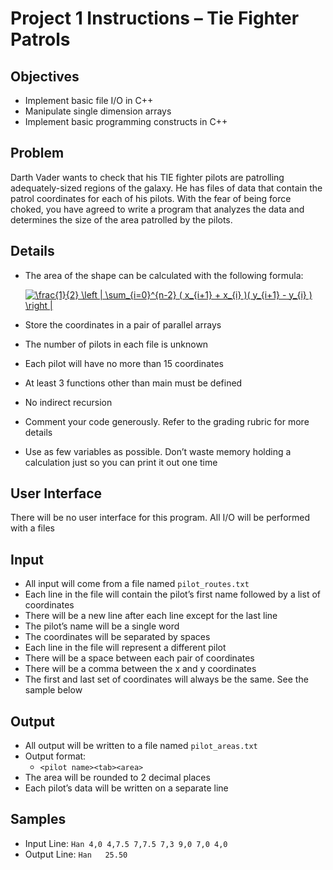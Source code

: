 # Project 1 Instructions – Tie Fighter Patrols
## Objectives
* Implement basic file I/O in C++
* Manipulate single dimension arrays
* Implement basic programming constructs in C++

## Problem
Darth Vader wants to check that his TIE fighter pilots are patrolling adequately-sized regions of the galaxy. He has files of data that contain the patrol coordinates for each of his pilots. With the fear of being force choked, you have agreed to write a program that analyzes the data and determines the size of the area patrolled by the pilots.

## Details
* The area of the shape can be calculated with the following formula:

    <a href="https://www.codecogs.com/eqnedit.php?latex=\dpi{120}&space;\frac{1}{2}&space;\left&space;|&space;\sum_{i=0}^{n-2}&space;(&space;x_{i&plus;1}&space;&plus;&space;x_{i}&space;)(&space;y_{i&plus;1}&space;-&space;y_{i}&space;)&space;\right&space;|" target="_blank"><img src="https://latex.codecogs.com/gif.latex?\dpi{120}&space;\frac{1}{2}&space;\left&space;|&space;\sum_{i=0}^{n-2}&space;(&space;x_{i&plus;1}&space;&plus;&space;x_{i}&space;)(&space;y_{i&plus;1}&space;-&space;y_{i}&space;)&space;\right&space;|" title="\frac{1}{2} \left | \sum_{i=0}^{n-2} ( x_{i+1} + x_{i} )( y_{i+1} - y_{i} ) \right |" /></a>
* Store the coordinates in a pair of parallel arrays
* The number of pilots in each file is unknown
* Each pilot will have no more than 15 coordinates
* At least 3 functions other than main must be defined
* No indirect recursion
* Comment your code generously. Refer to the grading rubric for more details
* Use as few variables as possible. Don’t waste memory holding a calculation just so you can print it out one time

## User Interface
There will be no user interface for this program. All I/O will be performed with a files

## Input
* All input will come from a file named `pilot_routes.txt`
* Each line in the file will contain the pilot’s first name followed by a list of coordinates
* There will be a new line after each line except for the last line
* The pilot’s name will be a single word
* The coordinates will be separated by spaces
* Each line in the file will represent a different pilot
* There will be a space between each pair of coordinates
* There will be a comma between the x and y coordinates
* The first and last set of coordinates will always be the same. See the sample below

## Output
* All output will be written to a file named `pilot_areas.txt`
* Output format:
  * `<pilot name><tab><area>`
* The area will be rounded to 2 decimal places
* Each pilot’s data will be written on a separate line

## Samples
* Input Line: `Han 4,0 4,7.5 7,7.5 7,3 9,0 7,0 4,0`
* Output Line: `Han   25.50`
